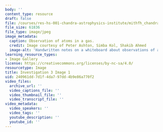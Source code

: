 ```yaml
---
body: ''
content_type: resource
draft: false
file: /courses/res-hs-001-chandra-astrophysics-institute/mithfh_chandra_inv3_aim_ob.jpg
file_size: 61836
file_type: image/jpeg
image_metadata:
  caption: Observation of atoms in a gas.
  credit: Image courtesy of Peter Ashton, Simba Kol, Shakib Ahmed
  image-alt: 'Handwritten notes on a whiteboard about observations of atoms in a gas. '
learning_resource_types:
- Image Gallery
license: https://creativecommons.org/licenses/by-nc-sa/4.0/
resourcetype: Image
title: Investigation 3 Image 1
uid: 240961dd-7d1f-4da7-97dd-4b9e86a770f2
video_files:
  archive_url: ''
  video_captions_file: ''
  video_thumbnail_file: ''
  video_transcript_file: ''
video_metadata:
  video_speakers: ''
  video_tags: ''
  youtube_description: ''
  youtube_id: ''
---
```


